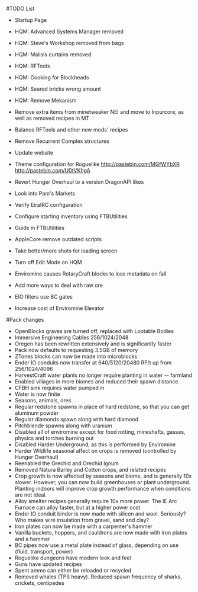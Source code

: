 ﻿#TODO List

- Startup Page
- HQM: Advanced Systems Manager removed
- HQM: Steve's Workshop removed from bags
- HQM: Malisis curtains removed 
- HQM: RFTools
- HQM: Cooking for Blockheads
- HQM: Seared bricks wrong amount
- HQM: Remove Mekanism

- Remove extra items from minetweaker NEI and move to Inpurcore, as well as removed recipes in MT
- Balance RFTools and other new mods' recipes
- Remove Recurrent Complex structures
- Update website
- Theme configuration for Roguelike http://pastebin.com/MGfWYbXR http://pastebin.com/U0tVKhpA
- Revert Hunger Overhaul to a version DragonAPI likes
- Look into Pam's Markets
- Verify EiraIRC configuration
- Configure starting inventory using FTBUtilities
- Guide in FTBUtilities
- AppleCore remove outdated scripts
- Take better/more shots for loading screen
- Turn off Edit Mode on HQM
- Enviromine causes RotaryCraft blocks to lose metadata on fall
- Add more ways to deal with raw ore
- EIO filters use BC gates
- Increase cost of Enviromine Elevator

#Pack changes

- OpenBlocks graves are turned off, replaced with Lootable Bodies
- Immersive Engineering Cables 256/1024/2048
- Oregen has been rewritten extensively and is significantly faster
- Pack now defaults to requesting 3.5GB of memory
- ZTones blocks can now be made into microblocks
- Ender IO conduits now transfer at 640/5120/20480 RF/t up from 256/1024/4096
- HarvestCraft water plants no longer require planting in water -- farmland
- Enabled villages in more biomes and reduced their spawn distance.
- CFBH sink requires water pumped in
- Water is now finite
- Seasons, animals, ores
- Regular redstone spawns in place of hard redstone, so that you can get aluminum powder
- Regular diamonds spawn along with hard diamond
- Pitchblende spawns along with uranium
- Disabled all of enviromine except for food rotting, mineshafts, gasses, physics and torches burning out
- Disabled Harder Underground, as this is performed by Enviromine
- Harder Wildlife seasonal affect on crops is removed (controlled by Hunger Overhaul)
- Reenabled the Orechid and Orechid Ignum
- Removed Natura Barley and Cotton crops, and related recipes
- Crop growth is now affected by seasons and biome, and is generally 10x slower. However, you can now build greenhouses or plant underground. Planting indoors will improve crop growth performance when conditions are not ideal.
- Alloy smelter recipes generally require 10x more power. The IE Arc Furnace can alloy faster, but at a higher power cost
- Ender IO conduit binder is now made with silicon and wool. Seriously? Who makes wire insulation from gravel, sand and clay?
- Iron plates can now be made with a carpenter's hammer
- Vanilla buckets, hoppers, and cauldrons are now made with iron plates and a hammer
- BC pipes now use a metal plate instead of glass, depending on use (fluid, transport, power)
- Roguelike dungeons have modern look and feel
- Guns have updated recipes
- Spent ammo can either be reloaded or recycled
- Removed whales (TPS heavy). Reduced spawn frequency of sharks, crickets, centipedes
